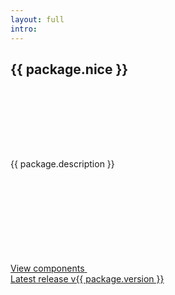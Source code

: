 ```yaml
---
layout: full
intro:
---
```


<section class="usa-section margin-y-8">
  <div class="grid-container">
    <div class="usa-prose text-center tablet-lg:width-tablet-lg margin-x-auto padding-y-8 padding-x-2 tablet:padding-x-8 radius-lg bg-white">
      <h1>
        <span class="usa-sr-only">{{ package.nice }}</span>
        <svg aria-hidden="true" width="573" height="128" xmlns="http://www.w3.org/2000/svg" class="maxw-full">
          <use href="#logo">
        </svg>
      </h1>
      <p class="usa-intro">{{ package.description }}</p>
      <div>
        <a class="cfa-button usa-button usa-button--outline usa-button--big margin-x-0" href="{{ config.baseUrl }}components">
          <span>View components</span>
          <svg class="usa-icon" aria-hidden="true" focusable="false" role="img">
            <use href="{{ config.baseUrl }}assets/img/sprite.svg#arrow_forward"></use>
          </svg>
        </a>
      </div>
      <div>
        <a href="{{ package.repository.url }}/releases/tag/v{{ package.version }}" target="_blank" rel="noopener nofollow" class="cfa-button usa-button usa-button--outline margin-x-0">
          <span>Latest release v{{ package.version }}</span>
          <svg class="usa-icon" aria-hidden="true" focusable="false" role="img">
            <use href="{{ config.baseUrl }}assets/img/sprite.svg#launch"></use>
          </svg>
        </a>
      </div>
    </div>
  </div>
</section>
